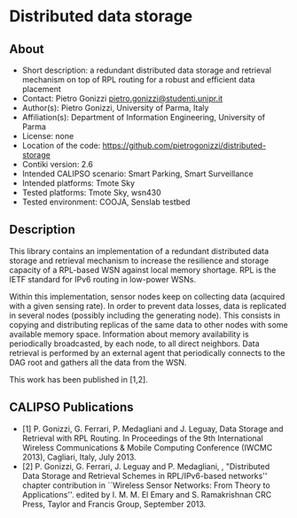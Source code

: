# Distributed data storage

## About

* Short description: a redundant distributed data storage and retrieval mechanism on top of RPL routing for a robust and efficient data placement
* Contact: Pietro Gonizzi <pietro.gonizzi@studenti.unipr.it>
* Author(s): Pietro Gonizzi, University of Parma, Italy
* Affiliation(s): Department of Information Engineering, University of Parma
* License: none
* Location of the code: https://github.com/pietrogonizzi/distributed-storage
* Contiki version: 2.6
* Intended CALIPSO scenario: Smart Parking, Smart Surveillance
* Intended platforms: Tmote Sky
* Tested platforms: Tmote Sky, wsn430
* Tested environment: COOJA, Senslab testbed

## Description

This library contains an implementation of a redundant distributed data storage and retrieval mechanism to increase the resilience and storage capacity
of a RPL-based WSN against local memory shortage. RPL is the IETF standard for IPv6 routing in low-power WSNs.

Within this implementation, sensor nodes keep on collecting data (acquired with a given
sensing rate). In order to prevent data losses, data is replicated in several nodes (possibly including the generating node). This
consists in copying and distributing replicas of the same data to other nodes with some available memory space.
Information about memory availability is periodically broadcasted, by each node, to all direct neighbors.
Data retrieval is performed by an external agent that periodically connects to the DAG root and gathers all the data from the WSN.

This work has been published in [1,2].

## CALIPSO Publications

* [1] P. Gonizzi, G. Ferrari, P. Medagliani and J. Leguay, Data Storage and Retrieval with RPL Routing. In Proceedings of the 9th International Wireless Communications & Mobile Computing Conference (IWCMC 2013), Cagliari, Italy, July 2013.
* [2] P. Gonizzi, G. Ferrari, J. Leguay and P. Medagliani, , "Distributed Data Storage and Retrieval Schemes in RPL/IPv6-based networks'' chapter contribution in ``Wireless Sensor Networks: From Theory to Applications''. edited by I. M. M. El Emary and S. Ramakrishnan CRC Press, Taylor and Francis Group, September 2013.
